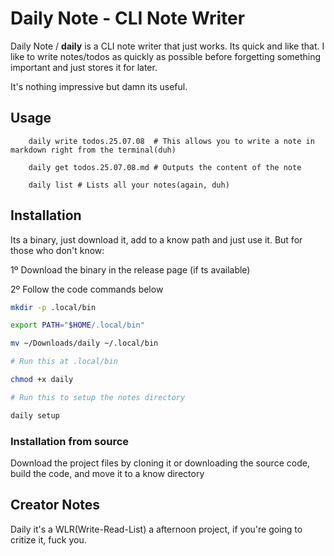 # Daily Note - CLI Note Writer

Daily Note / **daily** is a CLI note writer that just works. Its quick and like that. I like to write notes/todos as quickly as possible before forgetting
something important and just stores it for later.

It's nothing impressive but damn its useful.

## Usage

``` 
    daily write todos.25.07.08  # This allows you to write a note in markdown right from the terminal(duh) 

    daily get todos.25.07.08.md # Outputs the content of the note
    
    daily list # Lists all your notes(again, duh) 
``` 

## Installation

Its a binary, just download it, add to a know path and just use it. But for those who don't know:

1º Download the binary in the release page (if ts available) 

2º Follow the code commands below

```bash 
mkdir -p .local/bin 

export PATH="$HOME/.local/bin"

mv ~/Downloads/daily ~/.local/bin 

# Run this at .local/bin 

chmod +x daily

# Run this to setup the notes directory

daily setup
```

### Installation from source 

Download the project files by cloning it or downloading the source code, build the code, and move it to a know directory

## Creator Notes 

Daily it's a WLR(Write-Read-List) a afternoon project, if you're going to critize it, fuck you.
